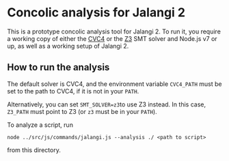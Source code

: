 # Concolic analysis for Jalangi 2

This is a prototype concolic analysis tool for Jalangi 2. To run it, you require
a working copy of either the [CVC4](http://cvc4.cs.stanford.edu/) or the
[Z3](https://github.com/Z3Prover/z3) SMT solver and Node.js v7 or up, as well as
a working setup of Jalangi 2.

## How to run the analysis

The default solver is CVC4, and the environment variable `CVC4_PATH` must be set
to the path to CVC4, if it is not in your `PATH`.

Alternatively, you can set `SMT_SOLVER=z3`to use Z3 instead. In this case,
`Z3_PATH` must point to Z3 (or `z3` must be in your `PATH`).

To analyze a script, run

```
node ../src/js/commands/jalangi.js --analysis ./ <path to script>
```

from this directory.
